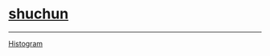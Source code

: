 # [shuchun][1]
------------------
[Histogram][2]












[1]:https://github.com/shuchun
[2]:https://bigdata-mindstorms.github.io/d3-playground/#https://bigdata-mindstorms.github.io/d3-playground/shuchun/MyPractice/histogram.js
